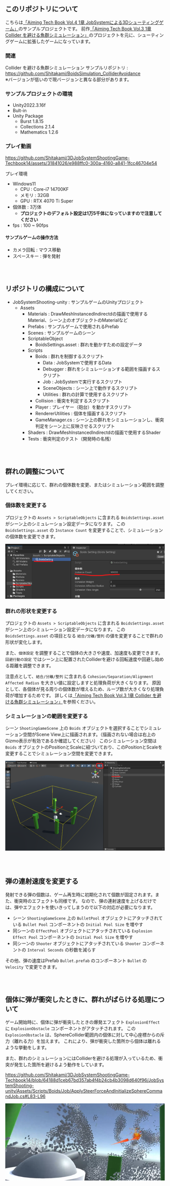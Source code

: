 ## このリポジトリについて

こちらは[「Aiming Tech Book Vol.4 1章 JobSystemによる3Dシューティングゲーム」](https://techbookfest.org/product/8gcC1JY6PPQZ5h77XNAeu)のサンプルプロジェクトです。
前作[「Aiming Tech Book Vol.3 1章 Collider を避ける魚群シミュレーション」](https://aiming.booth.pm/items/4786488)のプロジェクトを元に、シューティングゲームに拡張したゲームになっています。

### 関連

Collider を避ける魚群シミュレーション サンプルリポジトリ : https://github.com/Shitakami/BoidsSimulation_ColliderAvoidance  
※バージョンが低いので現バージョンと異なる部分があります。

### サンプルプロジェクトの環境

* Unity2022.3.16f
* Bult-in
* Unity Package
    * Burst 1.8.15
    * Collections 2.1.4
    * Mathematics 1.2.6

### プレイ動画

https://github.com/Shitakami/3DJobSystemShootingGame-Techbook14/assets/31841026/e988ffc0-300a-4160-a841-1fcc46704e54

プレイ環境
* Windows11
    * CPU : Core-i7 14700KF
    * メモリ : 32GB
    * GPU : RTX 4070 Ti Super
* 個体数 : 3万体
    * **プロジェクトのデフォルト設定は1万5千体になっていますので注意してください**
* fps : 100 ~ 90fps


#### サンプルゲームの操作方法

* カメラ回転 : マウス移動
* スペースキー : 弾を発射

<br>
<br>


## リポジトリの構成について

* JobSystemShooting-unity : サンプルゲームのUnityプロジェクト
    * Assets
        * Materials : DrawMeshInstancedIndirectdの描画で使用するMaterial、シーン上のオブジェクトのMaterialなど
        * Prefabs : サンプルゲームで使用されるPrefab
        * Scenes : サンプルゲームのシーン
        * ScriptableObject 
            * BoidsSettings.asset : 群れを動かすための設定データ
        * Scripts
            * Boids : 群れを制御するスクリプト
                * Data : JobSystemで使用するData
                * Debugger : 群れをシミュレーションする範囲を描画するスクリプト
                * Job : JobSystemで実行するスクリプト
                * SceneObjects : シーン上で動作するスクリプト
                * Utilities : 群れの計算で使用するスクリプト
            * Collision : 衝突を判定するスクリプト
            * Player : プレイヤー（砲台）を動かすスクリプト
            * RendererUtilities : 個体を描画するスクリプト
            * GameManager.cs : シーン上の群れをシミュレーションし、衝突判定をシーン上に反映させるスクリプト
        * Shaders : DrawMeshInstancedIndirectdの描画で使用するShader
        * Tests : 衝突判定のテスト（開発時の名残）

<br>
<br>

## 群れの調整について

プレイ環境に応じて、群れの個体数を変更、またはシミュレーション範囲を調整してください。

### 個体数を変更する

プロジェクトの `Assets > ScriptableObjects` に含まれる `BoidsSettings.asset` がシーン上のシミュレーション設定データになります。
この `BoidsSettings.asset` の `Instance Count` を変更することで、シミュレーションの個体数を変更できます。

![BoidsSettings_InstanceCount](Images/BoidsSettings_InstanceCount.png)


### 群れの形状を変更する

プロジェクトの `Assets > ScriptableObjects` に含まれる `BoidsSettings.asset` がシーン上のシミュレーション設定データになります。
この `BoidsSettings.asset` の項目となる `結合/分離/整列` の値を変更することで群れの形状が変化します。

また、`個体設定` を調整することで個体の大きさや速度、加速度も変更できます。
`回避行動の設定` ではシーン上に配置されたColliderを避ける回転速度や回避し始める距離を調整できます。

注意点として、`結合/分離/整列` に含まれる `Cohesion/Separation/Alignment Affected Radius` を大きい値に設定しますと処理負荷が大きくなります。
原因として、各個体が見る周りの個体数が増えるため、ループ数が大きくなり処理負荷が増加するためです。
詳しくは[「Aiming Tech Book Vol.3 1章 Collider を避ける魚群シミュレーション」](https://aiming.booth.pm/items/4786488)を参照ください。


### シミュレーションの範囲を変更する

シーン `ShootingGameScene` 上の `Boids` オブジェクトを選択することでシミュレーション空間がScene View上に描画されます。（描画されない場合は右上のGizmo表示が有効であるか確認してください）
このシミュレーション空間は `Boids` オブジェクトのPositionとScaleに紐づいており、このPositionとScaleを変更することでシミュレーション空間を変更できます。

![SimulationSpace](Images/SimulationSpace.png)


<br>
<br>

## 弾の連射速度を変更する

発射できる弾の個数は、ゲーム再生時に初期化されて個数が固定されます。また、衝突時のエフェクトも同様です。
なので、弾の連射速度を上げるだけでは、弾やエフェクトを使いきってしまうので以下の対応が必要になります。

* シーン `ShootingGameScene` 上の `BulletPool` オブジェクトにアタッチされている `Bullet Pool` コンポーネントの `Initial Pool Size` を増やす
* 同シーンの `EffectPool` オブジェクトにアタッチされている `Explosion Effect Pool` コンポーネントの `Initial Pool Size` を増やす
* 同シーンの `Shooter` オブジェクトにアタッチされている `Shooter` コンポーネントの `Interval Seconds` の秒数を減らす

その他、弾の速度はPrefab `Bullet.prefab` のコンポーネント `Bullet` の `Velocity` で変更できます。


<br>
<br>

## 個体に弾が衝突したときに、群れがばらける処理について

ゲーム開始時に、個体に弾が衝突したときの爆発エフェクト `ExplosionEffect` に `ExplosionObstacle` コンポーネントがアタッチされます。
この `ExplosionObstacle` は、SphereCollider範囲内の個体に対して中心座標からの斥力（離れる力）を加えます。
これにより、弾が衝突した箇所から個体は離れるような挙動をします。

また、群れのシミュレーションにはColliderを避ける処理が入っているため、衝突が発生した箇所を避けるよう動作をしています。

https://github.com/Shitakami/3DJobSystemShootingGame-Techbook14/blob/64188d1ceb67bd357ab4f4b24cb4b3098d640f96/JobSystemShooting-unity/Assets/Scripts/Boids/Job/ApplySteerForceAndInitializeSphereCommandJob.cs#L83-L96

![AvoidExplosion](Images/AvoidExplosion.png)

